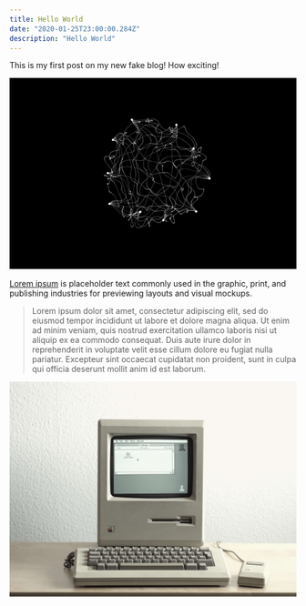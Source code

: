 ```yaml
---
title: Hello World
date: "2020-01-25T23:00:00.284Z"
description: "Hello World"
---
```


This is my first post on my new fake blog! How exciting!

![Gif de teste](./11162137154276.gif)

[Lorem ipsum](https://loremipsum.io/) is placeholder text commonly used in the graphic, print, and publishing industries for previewing layouts and visual mockups.

> Lorem ipsum dolor sit amet, consectetur adipiscing elit, sed do eiusmod tempor incididunt ut labore et dolore magna aliqua.
> Ut enim ad minim veniam, quis nostrud exercitation ullamco laboris nisi ut aliquip ex ea commodo consequat.
> Duis aute irure dolor in reprehenderit in voluptate velit esse cillum dolore eu fugiat nulla pariatur.
> Excepteur sint occaecat cupidatat non proident, sunt in culpa qui officia deserunt mollit anim id est laborum.

![Imagem de teste](./91f62de757c0dcd0e8161cce11a5c2c0.jpeg)
